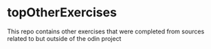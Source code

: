 # topOtherExercises
This repo contains other exercises that were completed from sources related to but outside of the odin project
